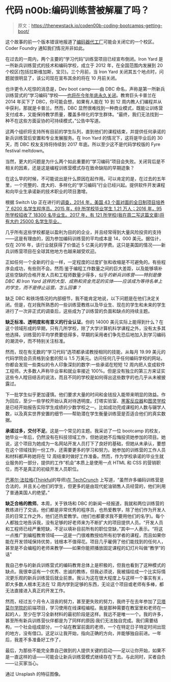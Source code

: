 # 代码 n00b:编码训练营被解雇了吗？

> 原文：<https://thenewstack.io/coden00b-coding-bootcamps-getting-boot/>

这个故事的前一个版本错误地报道了[编码器代工厂](http://www.coderfoundry.com/)可能会关闭它的一个校区。Coder Foundry 通知我们情况并非如此。

在过去的一周内，两个主要的“学习代码”训练营项目已经宣布倒闭。Iron Yard 是一所新兵训练营式的技术和编码学校，成立于 2012 年，在全国范围内发展到 20 个校区(包括拉斯维加斯，宝贝)。三个月前，当 Iron Yard 关闭其五个地点时，问题就很明显了，该公司现在宣布其余的将在 10 月前关闭。

也许更令人吃惊的消息是，Dev boot camp——由 DBC 命名，声称是第一所新兵训练营式的“学习编码”学校——[也将在今年年底永久关闭](https://www.facebook.com/devbootcamp/posts/1453888288004252)。教育巨头卡普兰在 2014 年买下了 DBC，你可能会想，如果有人能在 10 到 12 周内教人们编程并从中获利，那就是卡普兰。然而，DBC 显然很难找到一种商业模式，既能让训练营支付成本，又能保持教学质量，覆盖多样化的学生群体。“最终，我们无法找到一种不在这些方面妥协的可持续模式，”公告中写道。

这两个组织将支持所有目前的学生队列，直到他们的课程结束，并提供任何承诺的新兵训练营后安置和专业发展服务。在 Iron Yard 的情况下，这将是毕业后的 30 天，而 DBC 校友支持将持续到 2017 年底。所以至少这不是代码学校版的 Fyre festival meltdown。

当然，更大的问题是为什么两个如此重要的“学习编码”项目会失败。关闭背后是不相关的因素，还是这是编程训练营模式存在致命缺陷的早期迹象？

在这么早的时候，不可能说出是什么原因在起作用。可以肯定的是，在过去的五年里，一个完整的、庞大的、多样化的“学习编码”行业已经兴起。提供软件开发课程和向毕业生承诺新的技术职业的项目激增。

根据 Switch Up 正在进行的[调查，2014 年，美国 43 个面对面的全日制项目培养了 6200 名学生程序员。2015 年，69 所学校毕业学生 1.21 万人；2016 年，95 所学校招收了 18300 名毕业生。2017 年，有 121 所学校(我在周二写这篇文章)将有大约 25000 名学生毕业。](https://www.switchup.org/research/are-coding-bootcamps-worth-it-job-placement-market)

几乎所有这些学校都是以盈利为目的的企业，并且经常得到大量风险投资的支持——这是有理由的，因为参加编码训练营的平均成本是 14，000 美元。据估计，仅在 2016 年，该行业就获得了价值近 5 亿美元的学费。这只是美国的情况——新兵训练营项目在全球其他地方也越来越受欢迎。

正如任何一个全新的行业一样，一定程度的过度扩张和收缩是不可避免的。有些程序会成功，有些则不会。然而:鉴于编程工作数量之间的巨大差距，以及能够填补这些空缺的合格开发人员和工程师数量少得多，似乎*的新兵训练营——特别是像 DBC 和 Iron Yard 这样的大型、成熟和资金充足的实体——应该成为等待名单上的学生，而不是停止运营。怎么回事？*

缺乏 DBC 和铁场情况的内部细节，我不能肯定地说，以下问题是在他们决定关闭。但是，在对我所熟悉的一些训练营教练以及毕业生、现在的学生和未来的学生进行了一次非正式的调查后，这些成为了训练营的负面和缺点的持续主题。

**缺乏标准、透明度和有意义的行业认证**。你的 14000 美元实际上能得到什么？在这个领域形成的早期，只有几所学校，除了大学计算机科学课程之外，没有太多其他选择。训练营的平均学费要低得多，早期的采用者们争先恐后地加入到学习编码的潮流中，而不特别关注标准。

然而，现在有无数的“学习代码”选项都承诺教授相同的技能，从每月 19.99 美元的代码学院会员资格到全套的熨斗 1.5 万美元。访问任何几乎任何编码学校的网站，你都会发现一些类似的令人印象深刻的数字:一些承诺在短短 12 周内把人变成软件工程师。大多数人声称毕业率和就业率接近 100%。但是没有独立的第三方来证实这些令人瞠目结舌的说法，而且不同的学校是如何得出这些数字的也几乎从未被披露过。

下一批学生似乎更加谨慎。他们要求大量的时间和金钱投入能带来明显的效益。作为回应，至少一些学校开始认真对待透明度。灯塔实验室、[黑客反应器](http://www.hackreactor.com/)和[图灵学校](http://turing.io/)是已经开始报告实际学生成绩的少数学校之一。比如成功完成课程的人数与辍学人数，以及真实世界安置的细节——帮助潜在学生衡量训练营是否适合他们的真实数据。

**承诺过多，交付不足**。这是一个常见的主题。我采访了一位 bootcamp 的校友，她毕业一年后，仍然没有在科技领域工作，但她说她不后悔投资她参加的项目。她说，这个项目为她成为一名网站开发人员打下了良好的基础，但她从未承认，要想在这个领域找到一份工作，还需要更多的学习和努力。她参加的训练营的工作人员和材料都声称她将在 12 周结束时做好工作准备。然而，作为学校承诺的毕业生就业服务的一部分，提供的工作“机会”本质上是使用一点 HTML 和 CSS 的营销职位，而不是真正的初级开发人员职位。

[巴塞尔·法拉格](https://www.linkedin.com/in/baselfarag/)([Thinkful](https://www.thinkful.com/)的导师)[在 TechCrunch](https://techcrunch.com/2016/05/10/please-dont-learn-to-code/) 上写道，“虽然许多编码训练营是合法的，并且关心他们的学生，但更多的是由现代蛇油销售人员经营的，他们利用了普通美国人的绝望。”

**缺乏合格的教师**。本周，关于铁场和 DBC 的新闻一经报道，我就和两位训练营的教练进行了交谈。他们都是非常优秀的程序员，也热爱教学，除了他们作为开发人员的日常工作之外，他们还热爱教学。(他们也都要求我不要用他们的名字)。每个人都独立地告诉我，没有足够的好老师来为不断扩大的项目提供人员。“开发人员和工程师已经严重短缺，不足以填补目前所有的职位空缺，”其中一人表示。“将这一点推广到编程教育领域——这是一门很难教授给所有初学者的课程，而且如果你能在开发领域保持优势，钱根本不值得花。项目几乎雇佣了他们能找到的任何人，甚至是不会编程的老师来教学——如果你能把播放固定课程的幻灯片叫做“教学”的话"

我自己参与的新兵训练营式的编码教育总体上是积极的，但我也看到了这种模式的缺点。我很幸运有一个优秀、忠诚的教练，但我必须说，我被描绘成一个比实际情况更乐观的新兵训练营后就业前景。我认为这在很大程度上与这样一个事实有关，即大多数人根本无法在 12 周内学到足够的东西，无论这个项目或老师有多棒，都无法直接进入真正的开发工作。

然而，经过五个月令人沮丧的努力，甚至更失败的努力，我终于在去年参加了[贝塔莫尔学院的](https://betamore.com/academy/)前端项目，学习使用在线课程编程。我是那种需要在教室里和老师在一起的人，至少在学习全新材料的最初阶段是这样。我远不是唯一一个。我的许多，甚至所有新兵训练营伙伴都是为了同样的原因:我们无法独自完成。我们需要结构，一个社会组成部分，一个站在教室前面的老师，一个在特定日子特定时间出现的地方，没有借口。这足以让我开始，指向正确的方向，并能够独自前进。一年后，我差不多准备好工作了，

最后，为那些不能完全靠自己做到的人提供关键的启动——足以让你开始，如果不是一直这样的话——可能会让新兵训练营模式继续存在下去。与此同时，买者自负——让买家当心。

通过 Unsplash 的特征图像。

<svg xmlns:xlink="http://www.w3.org/1999/xlink" viewBox="0 0 68 31" version="1.1"><title>Group</title> <desc>Created with Sketch.</desc></svg>
